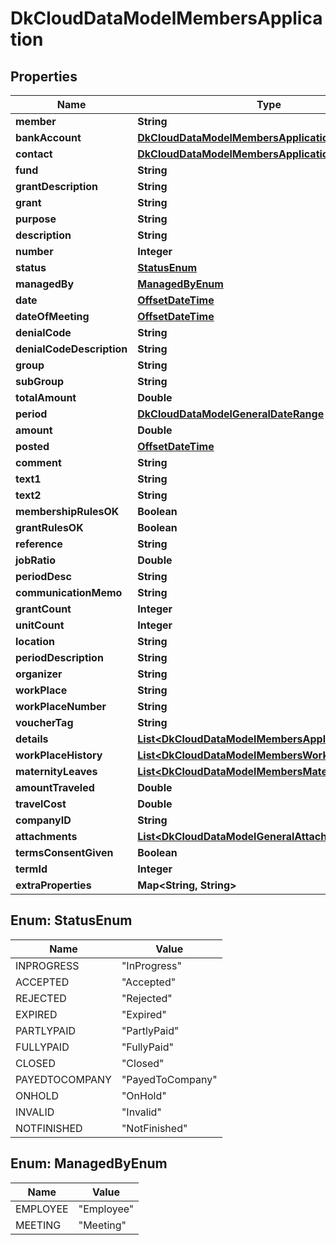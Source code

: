 
# DkCloudDataModelMembersApplication

## Properties
Name | Type | Description | Notes
------------ | ------------- | ------------- | -------------
**member** | **String** |  |  [optional]
**bankAccount** | [**DkCloudDataModelMembersApplicationBankAccount**](DkCloudDataModelMembersApplicationBankAccount.md) |  |  [optional]
**contact** | [**DkCloudDataModelMembersApplicationContact**](DkCloudDataModelMembersApplicationContact.md) |  |  [optional]
**fund** | **String** |  |  [optional]
**grantDescription** | **String** |  |  [optional]
**grant** | **String** |  |  [optional]
**purpose** | **String** |  |  [optional]
**description** | **String** |  |  [optional]
**number** | **Integer** |  |  [optional]
**status** | [**StatusEnum**](#StatusEnum) |  |  [optional]
**managedBy** | [**ManagedByEnum**](#ManagedByEnum) |  |  [optional]
**date** | [**OffsetDateTime**](OffsetDateTime.md) |  |  [optional]
**dateOfMeeting** | [**OffsetDateTime**](OffsetDateTime.md) |  |  [optional]
**denialCode** | **String** |  |  [optional]
**denialCodeDescription** | **String** |  |  [optional]
**group** | **String** |  |  [optional]
**subGroup** | **String** |  |  [optional]
**totalAmount** | **Double** |  |  [optional]
**period** | [**DkCloudDataModelGeneralDateRange**](DkCloudDataModelGeneralDateRange.md) |  |  [optional]
**amount** | **Double** |  |  [optional]
**posted** | [**OffsetDateTime**](OffsetDateTime.md) |  |  [optional]
**comment** | **String** |  |  [optional]
**text1** | **String** |  |  [optional]
**text2** | **String** |  |  [optional]
**membershipRulesOK** | **Boolean** |  |  [optional]
**grantRulesOK** | **Boolean** |  |  [optional]
**reference** | **String** |  |  [optional]
**jobRatio** | **Double** |  |  [optional]
**periodDesc** | **String** |  |  [optional]
**communicationMemo** | **String** |  |  [optional]
**grantCount** | **Integer** |  |  [optional]
**unitCount** | **Integer** |  |  [optional]
**location** | **String** |  |  [optional]
**periodDescription** | **String** |  |  [optional]
**organizer** | **String** |  |  [optional]
**workPlace** | **String** |  |  [optional]
**workPlaceNumber** | **String** |  |  [optional]
**voucherTag** | **String** |  |  [optional]
**details** | [**List&lt;DkCloudDataModelMembersApplicationDetail&gt;**](DkCloudDataModelMembersApplicationDetail.md) |  |  [optional]
**workPlaceHistory** | [**List&lt;DkCloudDataModelMembersWorkPlaceHistory&gt;**](DkCloudDataModelMembersWorkPlaceHistory.md) |  |  [optional]
**maternityLeaves** | [**List&lt;DkCloudDataModelMembersMaternityLeave&gt;**](DkCloudDataModelMembersMaternityLeave.md) |  |  [optional]
**amountTraveled** | **Double** |  |  [optional]
**travelCost** | **Double** |  |  [optional]
**companyID** | **String** |  |  [optional]
**attachments** | [**List&lt;DkCloudDataModelGeneralAttachmentModel&gt;**](DkCloudDataModelGeneralAttachmentModel.md) |  |  [optional]
**termsConsentGiven** | **Boolean** |  |  [optional]
**termId** | **Integer** |  |  [optional]
**extraProperties** | **Map&lt;String, String&gt;** |  |  [optional]


<a name="StatusEnum"></a>
## Enum: StatusEnum
Name | Value
---- | -----
INPROGRESS | &quot;InProgress&quot;
ACCEPTED | &quot;Accepted&quot;
REJECTED | &quot;Rejected&quot;
EXPIRED | &quot;Expired&quot;
PARTLYPAID | &quot;PartlyPaid&quot;
FULLYPAID | &quot;FullyPaid&quot;
CLOSED | &quot;Closed&quot;
PAYEDTOCOMPANY | &quot;PayedToCompany&quot;
ONHOLD | &quot;OnHold&quot;
INVALID | &quot;Invalid&quot;
NOTFINISHED | &quot;NotFinished&quot;


<a name="ManagedByEnum"></a>
## Enum: ManagedByEnum
Name | Value
---- | -----
EMPLOYEE | &quot;Employee&quot;
MEETING | &quot;Meeting&quot;



